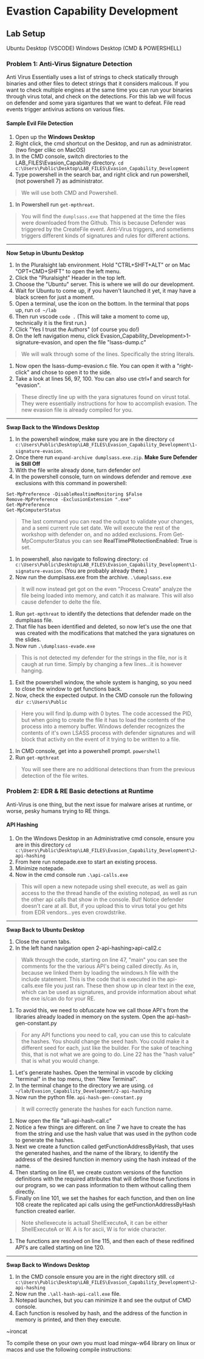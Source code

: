 # Evastion Capability Development

## Lab Setup

Ubuntu Desktop (VSCODE)
Windows Desktop (CMD & POWERSHELL)


### Problem 1:  Anti-Virus Signature Detection
Anti Virus Essentially uses a list of strings to check statically through binaries and other files to detect strings that it considers malicous.  If you want to check multiple engines at the same time you can run your binaries through virus total, and check on the detections. For this lab we will focus on defender and some yara sigantures that we want to defeat.  File read events trigger antivirus actions on various files.

#### Sample Evil File Detection
1. Open up the **Windows Desktop**
1. Right click, the cmd shortcut on the Desktop, and run as administrator. (two finger clikc on MacOS)
1. In the CMD console, switch directories to the LAB_FILES\Evasion_Capability directory. `cd c:\Users\Public\Desktop\LAB_FILES\Evasion_Capability_Development`
1. Type powershell in the search bar, and right click and run powershell, (not powershell 7) as administrator.
> We will use both CMD and Powershell.
1. In Powershell run `get-mpthreat`.
> You will find the `dumplsass.exe` that happened at the time the files were downloaded from the Github.  This is because Defender was triggered by the CreateFile event.  Anti-Virus triggers, and sometiems triggers different kinds of signatures and rules for different actions.

---
**Now Setup in Ubuntu Desktop**
1. In the Pluralsight lab environment.  Hold "CTRL+SHFT+ALT" or on Mac "OPT+CMD+SHFT" to open the left menu.  
1. Click the "Pluralsight" Header in the top left.
1. Choose the "Ubuntu" server.  This is where we will do our development.
1. Wait for Ubuntu to come up, if you haven't launched it yet, it may have a black screen for just a moment.
1. Open a terminal, use the icon on the bottom. In the terminal that pops up, run `cd ~/lab`
1. Then run vscode `code .` (This will take a moment to come up, technically it is the first run.)
1. Click "Yes I trust the Authors"  (of course you do!)
1. On the left navigation menu, click Evasion_Capability_Development>1-signature-evasion, and open the file "lsass-dump.c"
> We will walk through some of the lines. Specifically the string literals.
1. Now open the lsass-dump-evasion.c file. You can open it with a "right-click" and chose to open it to the side.
1. Take a look at lines 56, 97, 100.  You can also use ctrl+f and search for "evasion".
> These directly line up with the yara signatures found on virust total. They were essentially instructions for how to accomplish evasion.  The new evasion file is already compiled for you.

---
**Swap Back to the Windows Desktop**

1. In the powershell window, make sure you are in the directory `cd c:\Users\Public\Desktop\LAB_FILES\Evasion_Capability_Development\1-signature-evasion`.
1. Once there run `expand-archive dumplsass.exe.zip`. **Make Sure Defender is Still Off**
1. With the file write already done, turn defender on!
1. In the powershell console, turn on windows defender and remove .exe exclusions with this command in powershell:
```
Set-MpPreference -DisableRealtimeMonitoring $False
Remove-MpPreference -ExclusionExtension ".exe"
Get-MpPreference
Get-MpComputerStatus
```
> The last command you can read the output to validate your changes, and a semi current rule set date. We will execute the rest of the workshop with defender on, and no added exclusions. From Get-MpComputerStatus you can see **RealTimePRotectionEnabled: True** is set.

1. In powershell, also navigate to following directory: `cd c:\Users\Public\Desktop\LAB_FILES\Evasion_Capability_Development\1-signature-evasion`. (You are probably already there.)
1. Now run the dumplsass.exe from the archive. `.\dumplsass.exe`
> It will now instead get got on the even "Process Create" analyze the file being loaded into memory, and catch it as malware. This will also cause defender to delte the file.
1. Run `get-mpthreat` to identify the detections that defender made on the dumplsass file.
1. That file has been identified and deleted, so now let's use the one that was created with the modifications that matched the yara signatures on the slides.
1. Now run `.\dumplsass-evade.exe`
> This is not detected my defender for the strings in the file, nor is it caugh at run time. Simply by changing a few lines...it is however hanging.
1. Exit the powershell window, the whole system is hanging, so you need to close the window to get functions back.
1. Now, check the expected output. In the CMD console run the following `dir c:\Users\Public` 
> Here you will find lp.dump with 0 bytes.  The code accessed the PID, but when going to create the file it has to load the contents of the process into a memory buffer. Windows defender recognizes the contents of it's own LSASS process with defender signatures and will block that activity on the event of it trying to be written to a file.
1. In CMD console, get into a powershell prompt.  `powershell`
1. Run `get-mpthreat`
> You will see there are no additional detections than from the previous detection of the file writes.




### Problem 2: EDR & RE Basic detections at Runtime
Anti-Virus is one thing, but the next issue for malware arises at runtime, or worse, pesky humans trying to RE things. 

#### API Hashing

1. On the Windows Desktop in an Administrative cmd console, ensure you are in this directory `cd c:\Users\Public\Desktop\LAB_FILES\Evasion_Capability_Development\2-api-hashing` 
1. From here run notepade.exe to start an existing process. 
1. Minimize notepade.
1. Now in the cmd console run `.\api-calls.exe`
> This will open a new notepade using shell execute, as well as gain access to the the thread handle of the existing notepad, as well as run the other api calls that show in the console.  But!  Notice defender doesn't care at all. But, if you upload this to virus total you get hits from EDR vendors...yes even crowdstrike. 

---

**Swap Back to Ubuntu Desktop**

1. Close the curren tabs.
1. In the left hand navigation open 2-api-hashing>api-call2.c
> Walk through the code, starting on line 47, "main" you can see the comments for the the various API's being called directly. As in, because we linked them by loading the windows.h file with the include statement.  This is the code that is executed in the api-calls.exe file you just ran. These then show up in clear text in the exe, which can be used as signatures, and provide information about what the exe is/can do for your RE.
1. To avoid this, we need to obfuscate how we call those API's from the libraries already loaded in memory on the system. Open the api-hash-gen-constant.py
> For any API functions you need to call, you can use this to calculate the hashes. You should change the seed hash. You could make it a different seed for each, just like the builder. For the sake of teaching this, that is not what we are going to do. Line 22 has the "hash value" that is what you would change.
1. Let's generate hashes. Open the terminal in vscode by clicking "terminal" in the top menu, then "New Terminal".
1. In the terminal change to the directory we are using. `cd ~/lab/Evasion_Capability_Development/2-api-hashing` 
1. Now run the python file. `api-hash-gen-constant.py`
> It will correctly generate the hashes for each function name.
1. Now open the file "all-api-hash-call.c"
1. Notice a few things are different. on line 7 we have to create the has from the string and use the hash value that was used in the python code to generate the hashes.
1. Next we create a function called getFunctionAddressByHash, that uses the generated hashes, and the name of the library, to identify the address of the desired function in memory using the hash instead of the name.
1. Then starting on line 61, we create custom versions of the function definitions with the required attributes that will define those functions in our program, so we can pass information to them without calling them directly.
1. Finally on line 101, we set the hashes for each function, and then on line 108 create the replicated api calls using the getFunctionAddressByHash function created earlier.
> Note shellexecute is actuall ShellExecuteA, it can be either ShellExecuteA or W.  A is for ascii, W is for wide character. 
1. The functions are resolved on line 115, and then each of these redifined API's are called starting on line 120. 

---
**Swap Back to Windows Desktop**

1. In the CMD console ensure you are in the right directory still. `cd c:\Users\Public\Desktop\LAB_FILES\Evasion_Capability_Development\2-api-hashing` 
1. Now run the `.\all-hash-api-call.exe` file.
1. Notepad launches, but you can minimize it and see the output of CMD console.
1. Each function is resolved by hash, and the address of the function in memory is printed, and then they execute.

~ironcat




To compile these on your own you must load mingw-w64 library on linux or macos and use the following compile instructions:
